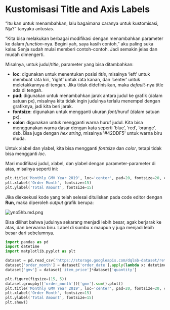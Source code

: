 # Kustomisasi Title and Axis Labels

“Itu kan untuk menambahkan, lalu bagaimana caranya untuk kustomisasi, Nja?” tanyaku antusias.

“Kita bisa melakukan berbagai modifikasi dengan menambahkan parameter ke dalam _function_-nya. Begini yah, saya kasih contoh,” aku paling suka kalau Senja sudah mulai memberi contoh-contoh. Jadi semakin jelas dan mudah dimengerti.

Misalnya, untuk judul/_title_, parameter yang bisa ditambahkan:

* **loc**: digunakan untuk menentukan posisi _title_, misalnya ‘left’ untuk membuat rata kiri, ‘right’ untuk rata kanan, dan ‘center’ untuk meletakkannya di tengah. Jika tidak didefinisikan, maka _default_-nya title ada di tengah.
* **pad**: digunakan untuk menambahkan jarak antara judul ke grafik (dalam satuan px), misalnya kita tidak ingin judulnya terlalu menempel dengan grafiknya, jadi kita beri jarak.
* **fontsize**: digunakan untuk mengganti ukuran _font_/huruf (dalam satuan px).
* **color**: digunakan untuk mengganti warna huruf judul. Kita bisa menggunakan warna dasar dengan kata seperti ‘blue’, ‘red’, ‘orange’, dsb. Bisa juga dengan _hex string_, misalnya '#42DDF5' untuk warna biru muda.

Untuk xlabel dan ylabel, kita bisa mengganti _fontsize_ dan _color_, tetapi tidak bisa mengganti _loc_. 

Mari modifikasi judul, xlabel, dan ylabel dengan parameter-parameter di atas, misalnya seperti ini:

```python
plt.title('Monthly GMV Year 2019', loc='center', pad=20, fontsize=20, color='blue')
plt.xlabel('Order Month', fontsize=15)
plt.ylabel('Total Amount', fontsize=15)
```

Jika dieksekusi kode yang telah selesai dituliskan pada code editor dengan **Run**, maka diperoleh _output_ grafik berupa:

![yno5hb.md.png](https://iili.io/yno5hb.md.png)

Bisa dilihat bahwa judulnya sekarang menjadi lebih besar, agak berjarak ke atas, dan berwarna biru. Label di sumbu x maupun y juga menjadi lebih besar dari sebelumnya.

```python
import pandas as pd
import datetime
import matplotlib.pyplot as plt

dataset = pd.read_csv('https://storage.googleapis.com/dqlab-dataset/retail_raw_reduced.csv')
dataset['order_month'] = dataset['order_date'].apply(lambda x: datetime.datetime.strptime(x, "%Y-%m-%d").strftime('%Y-%m'))
dataset['gmv'] = dataset['item_price']*dataset['quantity']

plt.figure(figsize=(15, 5))
dataset.groupby(['order_month'])['gmv'].sum().plot()
plt.title('Monthly GMV Year 2019', loc='center', pad=20, fontsize=20, color='blue')
plt.xlabel('Order Month', fontsize=15)
plt.ylabel('Total Amount', fontsize=15)
plt.show()
```
